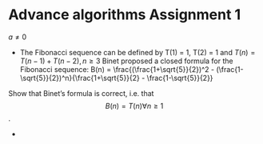 # Advance algorithms Assignment 1

$a \ne 0$

- The Fibonacci sequence can be defined by T(1) = 1, T(2) = 1 and $T(n) = T(n-1) + T(n-2), n\ge 3$
Binet proposed a closed formula for the Fibonacci sequence:
B(n) = \frac{(\frac{1+\sqrt{5}}{2})^2 - (\frac{1-\sqrt{5}}{2})^n}{\frac{1+\sqrt{5}}{2} - \frac{1-\sqrt{5}}{2}}

Show that Binet’s formula is correct, i.e. that
$$ B(n) = T(n) ∀n \ge 1 $$.

- 
